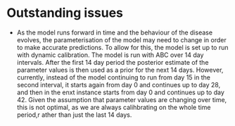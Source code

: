 # Outstanding issues

* As the model runs forward in time and the behaviour of the disease evolves, the parameterisation of the model may need to change in order to make accurate predictions. To allow for this, the model is set up to run with dynamic calibration. The model is run with ABC over 14 day intervals. After the first 14 day period the posterior estimate of the parameter values is then used as a prior for the next 14 days. However, currently, instead of the model continuing to run from day 15 in the second interval, it starts again from day 0 and continues up to day 28, and then in the enxt instance starts from day 0 and continues up to day 42. Given the assumption that parameter values are changing over time, this is not optimal, as we are always calihbrating on the whole time period,r ather than just the last 14 days. 

